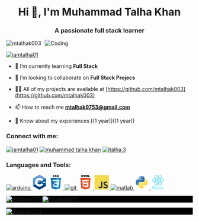 <h1 align="center">Hi 👋, I'm Muhammad Talha Khan</h1>
<h3 align="center">A passionate full stack learner</h3>
<img align="right" alt="Coding" width="400" src="https://cdn.dribbble.com/users/1162077/screenshots/3848914/programmer.gif">

<p align="left"> <img src="https://komarev.com/ghpvc/?username=mtalhak003&label=Profile%20views&color=0e75b6&style=flat" alt="mtalhak003" /> </p>

<p align="left"> <a href="https://twitter.com/iamtalha01" target="blank"><img src="https://img.shields.io/twitter/follow/iamtalha01?logo=twitter&style=for-the-badge" alt="iamtalha01" /></a> </p>

- 🌱 I’m currently learning **Full Stack**

- 👯 I’m looking to collaborate on **Full Stack Projecs**

- 👨‍💻 All of my projects are available at [https://github.com/mtalhak003](https://github.com/mtalhak003)

- 📫 How to reach me **mtalhak9753@gmail.com**

- 📄 Know about my experiences [(1 year)]((1 year))

<h3 align="left">Connect with me:</h3>
<p align="left">
<a href="https://twitter.com/iamtalha01" target="blank"><img align="center" src="https://raw.githubusercontent.com/rahuldkjain/github-profile-readme-generator/master/src/images/icons/Social/twitter.svg" alt="iamtalha01" height="30" width="40" /></a>
<a href="https://linkedin.com/in/muhammad talha khan" target="blank"><img align="center" src="https://raw.githubusercontent.com/rahuldkjain/github-profile-readme-generator/master/src/images/icons/Social/linked-in-alt.svg" alt="muhammad talha khan" height="30" width="40" /></a>
<a href="https://instagram.com/italha.3" target="blank"><img align="center" src="https://raw.githubusercontent.com/rahuldkjain/github-profile-readme-generator/master/src/images/icons/Social/instagram.svg" alt="italha.3" height="30" width="40" /></a>
</p>

<h3 align="left">Languages and Tools:</h3>
<p align="left"> <a href="https://www.arduino.cc/" target="_blank" rel="noreferrer"> <img src="https://cdn.worldvectorlogo.com/logos/arduino-1.svg" alt="arduino" width="40" height="40"/> </a> <a href="https://www.w3schools.com/cpp/" target="_blank" rel="noreferrer"> <img src="https://raw.githubusercontent.com/devicons/devicon/master/icons/cplusplus/cplusplus-original.svg" alt="cplusplus" width="40" height="40"/> </a> <a href="https://www.w3schools.com/css/" target="_blank" rel="noreferrer"> <img src="https://raw.githubusercontent.com/devicons/devicon/master/icons/css3/css3-original-wordmark.svg" alt="css3" width="40" height="40"/> </a> <a href="https://git-scm.com/" target="_blank" rel="noreferrer"> <img src="https://www.vectorlogo.zone/logos/git-scm/git-scm-icon.svg" alt="git" width="40" height="40"/> </a> <a href="https://www.w3.org/html/" target="_blank" rel="noreferrer"> <img src="https://raw.githubusercontent.com/devicons/devicon/master/icons/html5/html5-original-wordmark.svg" alt="html5" width="40" height="40"/> </a> <a href="https://developer.mozilla.org/en-US/docs/Web/JavaScript" target="_blank" rel="noreferrer"> <img src="https://raw.githubusercontent.com/devicons/devicon/master/icons/javascript/javascript-original.svg" alt="javascript" width="40" height="40"/> </a> <a href="https://www.mathworks.com/" target="_blank" rel="noreferrer"> <img src="https://upload.wikimedia.org/wikipedia/commons/2/21/Matlab_Logo.png" alt="matlab" width="40" height="40"/> </a> <a href="https://www.python.org" target="_blank" rel="noreferrer"> <img src="https://raw.githubusercontent.com/devicons/devicon/master/icons/python/python-original.svg" alt="python" width="40" height="40"/> </a> <a href="https://reactjs.org/" target="_blank" rel="noreferrer"> <img src="https://raw.githubusercontent.com/devicons/devicon/master/icons/react/react-original-wordmark.svg" alt="react" width="40" height="40"/> </a> </p>

<p style="background-color: black;"><img align="left" src="https://github-readme-stats.vercel.app/api/top-langs?username=mtalhak003&show_icons=true&locale=en&layout=compact&bg_color=000000" alt="mtalhak003" /></p>

<p style="background-color: black;">&nbsp;<img align="center" src="https://github-readme-stats.vercel.app/api?username=mtalhak003&show_icons=true&locale=en&bg_color=000000" alt="mtalhak003" /></p>

<p style="background-color: black;"><img align="center" src="https://github-readme-streak-stats.herokuapp.com/?user=mtalhak003&theme=black" alt="mtalhak003" /></p>


